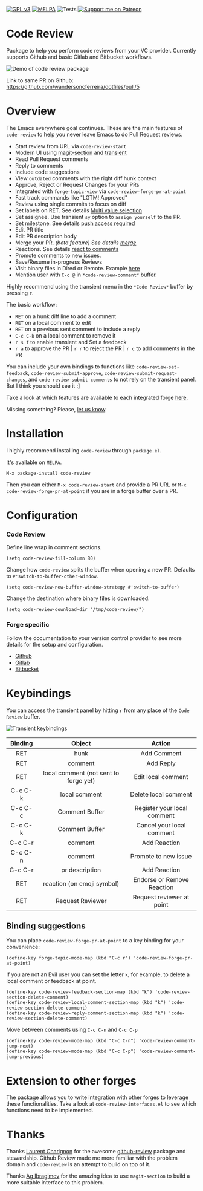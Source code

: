 [![GPL v3](https://img.shields.io/badge/license-GPL_v3-green.svg)](http://www.gnu.org/licenses/gpl-3.0.txt)
[![MELPA](https://melpa.org/packages/code-review-badge.svg)](https://melpa.org/#/code-review)
![Tests](https://github.com/wandersoncferreira/code-review/actions/workflows/ci.yml/badge.svg)
[![Support me on Patreon](https://img.shields.io/endpoint.svg?url=https%3A%2F%2Fshieldsio-patreon.vercel.app%2Fapi%3Fusername%3Dbartuka%26type%3Dpatrons&style=flat)](https://patreon.com/bartuka)


# Code Review

Package to help you perform code reviews from your VC provider. Currently
supports Github and basic Gitlab and Bitbucket workflows.

![Demo of code review package](./docs/code_review_demo.png)

Link to same PR on Github: https://github.com/wandersoncferreira/dotfiles/pull/5

# Overview

The Emacs everywhere goal continues. These are the main features of
`code-review` to help you never leave Emacs to do Pull Request reviews.

- Start review from URL via `code-review-start`
- Modern UI using [magit-section](https://emacsair.me/2020/01/23/magit-section/) and [transient](https://github.com/magit/transient)
- Read Pull Request comments
- Reply to comments
- Include code suggestions
- View `outdated` comments with the right diff hunk context
- Approve, Reject or Request Changes for your PRs
- Integrated with `forge-topic-view` via `code-review-forge-pr-at-point`
- Fast track commands like "LGTM! Approved"
- Review using single commits to focus on diff
- Set labels on RET. See details [Multi value selection](./docs/multi-value-selection.md)
- Set assignee. Use transient `sy` option to `assign yourself` to the PR.
- Set milestone. See details [push access required](./docs/milestone.md)
- Edit PR title
- Edit PR description body
- Merge your PR. _(beta feature) See details [merge](./docs/merge.md)_
- Reactions. See details [react to comments](./docs/reactions.md)
- Promote comments to new issues.
- Save/Resume in-progress Reviews
- Visit binary files in Dired or Remote. Example [here](https://github.com/wandersoncferreira/code-review/pull/90)
- Mention user with `C-c @` in `*code-review-comment*` buffer.

Highly recommend using the transient menu in the `*Code Review*` buffer by pressing `r`.

The basic workflow:

- `RET` on a hunk diff line to add a comment
- `RET` on a local comment to edit
- `RET` on a previous sent comment to include a reply
- `C-c C-k` on a local comment to remove it
- `r s f` to enable transient and Set a feedback
- `r a` to approve the PR | `r r` to reject the PR | `r c` to add comments in the PR

You can include your own bindings to functions like
`code-review-set-feedback`, `code-review-submit-approve`,
`code-review-submit-request-changes`, and `code-review-submit-comments` to not rely on the
transient panel. But I think you should see it :]

Take a look at which features are available to each integrated forge [here](./docs/forge_support.md).

Missing something? Please, [let us know](https://github.com/wandersoncferreira/code-review/issues/new).

# Installation

I highly recommend installing `code-review` through `package.el`.

It's available on `MELPA`.

`M-x package-install code-review`

Then you can either `M-x code-review-start` and provide a PR URL or `M-x
code-review-forge-pr-at-point` if you are in a forge buffer over a PR.

# Configuration

### Code Review

Define line wrap in comment sections.

``` emacs-lisp
(setq code-review-fill-column 80)
```

Change how `code-review` splits the buffer when opening a new PR. Defaults to
`#'switch-to-buffer-other-window`.

``` emacs-lisp
(setq code-review-new-buffer-window-strategy #'switch-to-buffer)
```

Change the destination where binary files is downloaded.

``` emacs-lisp
(setq code-review-download-dir "/tmp/code-review/")
```


### Forge specific

Follow the documentation to your version control provider to see more details
for the setup and configuration.

- [Github](./docs/github.md)
- [Gitlab](./docs/gitlab.md)
- [Bitbucket](./docs/bitbucket.md)

# Keybindings

You can access the transient panel by hitting `r` from any place of the `Code
Review` buffer.

![Transient keybindings](./docs/code_review_transient.png)

| Binding | Object                                | Action                      |
|:-------:|:-------------------------------------:|:---------------------------:|
| RET     | hunk                                  | Add Comment                 |
| RET     | comment                               | Add Reply                   |
| RET     | local comment (not sent to forge yet) | Edit local comment          |
| C-c C-k | local comment                         | Delete local comment        |
| C-c C-c | Comment Buffer                        | Register your local comment |
| C-c C-k | Comment Buffer                        | Cancel your local comment   |
| C-c C-r | comment                               | Add Reaction                |
| C-c C-n | comment                               | Promote to new issue        |
| C-c C-r | pr description                        | Add Reaction                |
| RET     | reaction (on emoji symbol)            | Endorse or Remove Reaction  |
| RET     | Request Reviewer                      | Request reviewer at point   |


## Binding suggestions

You can place `code-review-forge-pr-at-point` to a key binding for your convenience:

``` emacs-lisp
(define-key forge-topic-mode-map (kbd "C-c r") 'code-review-forge-pr-at-point)
```

If you are not an Evil user you can set the letter `k`, for example, to delete a
local comment or feedback at point.

``` emacs-lisp
(define-key code-review-feedback-section-map (kbd "k") 'code-review-section-delete-comment)
(define-key code-review-local-comment-section-map (kbd "k") 'code-review-section-delete-comment)
(define-key code-review-reply-comment-section-map (kbd "k") 'code-review-section-delete-comment)
```

Move between comments using `C-c C-n` and `C-c C-p`

``` emacs-lisp
(define-key code-review-mode-map (kbd "C-c C-n") 'code-review-comment-jump-next)
(define-key code-review-mode-map (kbd "C-c C-p") 'code-review-comment-jump-previous)
```

# Extension to other forges

The package allows you to write integration with other forges to leverage these
functionalities. Take a look at `code-review-interfaces.el` to see which functions
need to be implemented.


# Thanks

Thanks [Laurent Charignon](https://github.com/charignon) for the awesome
[github-review](https://github.com/charignon/github-review) package and
stewardship. Github Review made me more familiar with the problem domain and
`code-review` is an attempt to build on top of it.

Thanks [Ag Ibragimov](https://github.com/agzam) for the amazing idea to use
`magit-section` to build a more suitable interface to this problem.
